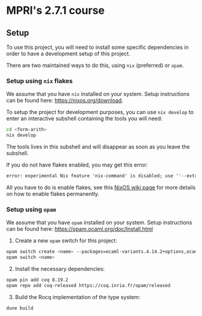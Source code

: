 # MPRI's 2.7.1 course

## Setup

To use this project, you will need to install some specific dependencies in order to have a development setup of this project.

There are two maintained ways to do this, using `nix` (preferred) or `opam`.


### Setup using `nix` flakes

We assume that you have `nix` installed on your system. Setup instructions can be found here: <https://nixos.org/download>.

To setup the project for development purposes, you can use `nix develop` to enter an interactive subshell containing the tools you will need:

```bash
cd <form-arith>
nix develop
``` 

The tools lives in this subshell and will disappear as soon as you leave the subshell.

If you do not have flakes enabled, you may get this error:

```txt
error: experimental Nix feature 'nix-command' is disabled; use ''--extra-experimental-features nix-command' to override
```

All you have to do is enable flakes, see this [NixOS wiki page](https://nixos.wiki/wiki/Flakes) for more details on how to enable flakes permanently.


### Setup using `opam`

We assume that you have `opam` installed on your system. Setup instructions can be found here: https://opam.ocaml.org/doc/Install.html

1. Create a new `opam` switch for this project:

```bash
opam switch create <name> --packages=ocaml-variants.4.14.2+options,ocaml-option-flambda
opam switch <name>
```

2. Install the necessary dependencies:

```bash
opam pin add coq 8.19.2
opam repo add coq-released https://coq.inria.fr/opam/released
```

3. Build the Rocq implementation of the type system:

```bash
dune build
```


